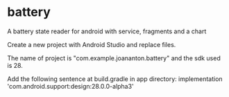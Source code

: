 # battery
A battery state reader for android with service, fragments and a chart

Create a new project with Android Studio and replace files.

The name of project is "com.example.joananton.battery" and the sdk used is 28.

Add the following sentence at build.gradle in app directory:
    implementation 'com.android.support:design:28.0.0-alpha3'

